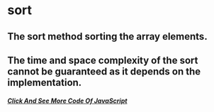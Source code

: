 # sort 
## The sort method sorting the array elements.
## The time and space complexity of the sort cannot be guaranteed as it depends on the implementation.
##### [Click And See More Code Of JavaScript](../js/7.sort.js)